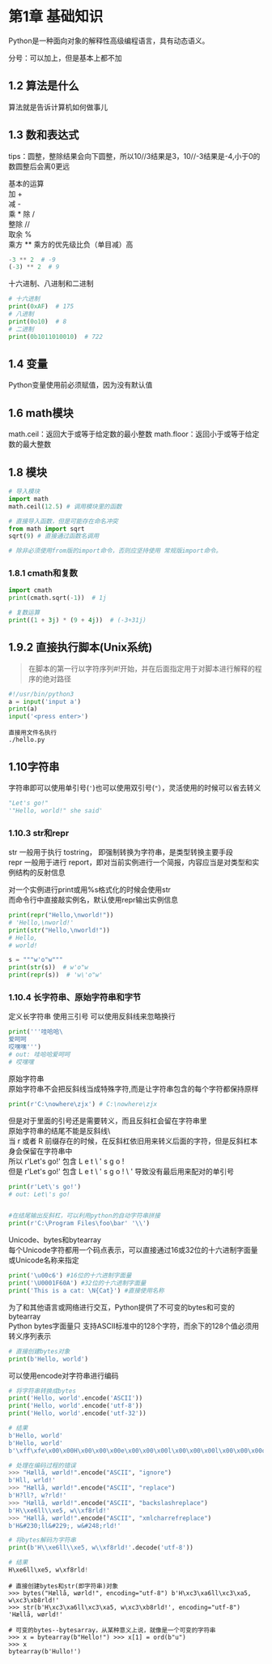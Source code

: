 # 第1章 基础知识
Python是一种面向对象的解释性高级编程语言，具有动态语义。

分号：可以加上，但是基本上都不加

## 1.2 算法是什么

算法就是告诉计算机如何做事儿

## 1.3 数和表达式

tips：圆整，整除结果会向下圆整，所以10//3结果是3，10//-3结果是-4,小于0的数圆整后会离0更远

基本的运算  
加 +  
减 -  
乘 * 除 /  
整除 //  
取余 %  
乘方 **
乘方的优先级比负（单目减）高

```python
-3 ** 2  # -9
(-3) ** 2  # 9
```

十六进制、八进制和二进制

```python
# 十六进制
print(0xAF)  # 175
# 八进制
print(0o10)  # 8
# 二进制
print(0b1011010010)  # 722
```

## 1.4 变量
Python变量使用前必须赋值，因为没有默认值

## 1.6 math模块
math.ceil：返回大于或等于给定数的最小整数
math.floor：返回小于或等于给定数的最大整数

## 1.8 模块
```python
# 导入模块
import math
math.ceil(12.5) # 调用模块里的函数

# 直接导入函数，但是可能存在命名冲突
from math import sqrt
sqrt(9) # 直接通过函数名调用

# 除非必须使用from版的import命令，否则应坚持使用 常规版import命令。
```

### 1.8.1 cmath和复数
```python
import cmath
print(cmath.sqrt(-1))  # 1j

# 复数运算
print((1 + 3j) * (9 + 4j))  # (-3+31j)

```
## 1.9.2 直接执行脚本(Unix系统)
> 在脚本的第一行以字符序列#!开始，并在后面指定用于对脚本进行解释的程序的绝对路径
```python
#!/usr/bin/python3
a = input('input a')
print(a)
input('<press enter>')

```

```shell script
直接用文件名执行
./hello.py
```

## 1.10字符串
字符串即可以使用单引号(`'`)也可以使用双引号(`"`），灵活使用的时候可以省去转义
```python
"Let's go!"
'"Hello, world!" she said'
```

### 1.10.3 str和repr
str 一般用于执行 tostring， 即强制转换为字符串，是类型转换主要手段  
repr 一般用于进行 report，即对当前实例进行一个简报，内容应当是对类型和实例结构的反射信息

对一个实例进行print或用%s格式化的时候会使用str  
而命令行中直接敲实例名，默认使用repr输出实例信息
```python
print(repr("Hello,\nworld!")) 
# 'Hello,\nworld!'
print(str("Hello,\nworld!"))
# Hello,
# world!

s = """w'o"w"""
print(str(s))  # w'o"w
print(repr(s))  # 'w\'o"w'
```

### 1.10.4 长字符串、原始字符串和字节
定义长字符串 使用三引号 可以使用反斜线来忽略换行
```python
print('''哇哈哈\
爱呵呵
哎嘿嘿''')
# out: 哇哈哈爱呵呵
# 哎嘿嘿
```

原始字符串  
原始字符串不会把反斜线当成特殊字符,而是让字符串包含的每个字符都保持原样  
```python
print(r'C:\nowhere\zjx') # C:\nowhere\zjx
```
但是对于里面的引号还是需要转义，而且反斜杠会留在字符串里  
原始字符串的结尾不能是反斜线\  
当 r 或者 R 前缀存在的时候，在反斜杠依旧用来转义后面的字符，但是反斜杠本身会保留在字符串中  
所以 r'Let\'s go!' 包含 L e t \ ' s g o !  
但是 r'Let\'s go!\' 包含 L e t \ ' s g o ! \ ' 导致没有最后用来配对的单引号  
```python
print(r'Let\'s go!')
# out: Let\'s go!


#在结尾输出反斜杠，可以利用python的自动字符串拼接
print(r'C:\Program Files\foo\bar' '\\')

```
Unicode、bytes和bytearray  
每个Unicode字符都用一个码点表示，可以直接通过16或32位的十六进制字面量或Unicode名称来指定
```python
print('\u00c6') #16位的十六进制字面量
print('\U0001F60A') #32位的十六进制字面量
print('This is a cat: \N{Cat}') #直接使用名称
```
为了和其他语言或网络进行交互，Python提供了不可变的bytes和可变的bytearray  
Python bytes字面量只 支持ASCII标准中的128个字符，而余下的128个值必须用转义序列表示
```python
# 直接创建bytes对象
print(b'Hello, world')
```
可以使用encode对字符串进行编码
```python
# 将字符串转换成bytes
print('Hello, world'.encode('ASCII'))
print('Hello, world'.encode('utf-8'))
print('Hello, world'.encode('utf-32'))

# 结果
b'Hello, world'
b'Hello, world'
b'\xff\xfe\x00\x00H\x00\x00\x00e\x00\x00\x00l\x00\x00\x00l\x00\x00\x00o\x00\x00\x00,\x00\x00\x00 \x00\x00\x00w\x00\x00\x00o\x00\x00\x00r\x00\x00\x00l\x00\x00\x00d\x00\x00\x00'
```
```python
# 处理在编码过程的错误
>>> "Hællå, wørld!".encode("ASCII", "ignore") 
b'Hll, wrld!'
>>> "Hællå, wørld!".encode("ASCII", "replace") 
b'H?ll?, w?rld!'
>>> "Hællå, wørld!".encode("ASCII", "backslashreplace") 
b'H\\xe6ll\\xe5, w\\xf8rld!'
>>> "Hællå, wørld!".encode("ASCII", "xmlcharrefreplace")
b'H&#230;ll&#229;, w&#248;rld!'
```
```python
# 将bytes解码为字符串
print(b'H\\xe6ll\\xe5, w\\xf8rld!'.decode('utf-8'))

# 结果
H\xe6ll\xe5, w\xf8rld!
```
```shell
# 直接创建bytes和str(即字符串)对象
>>> bytes("Hællå, wørld!", encoding="utf-8") b'H\xc3\xa6ll\xc3\xa5, w\xc3\xb8rld!'
>>> str(b'H\xc3\xa6ll\xc3\xa5, w\xc3\xb8rld!', encoding="utf-8") 'Hællå, wørld!'
```
```shell
# 可变的bytes--bytesarray，从某种意义上说，就像是一个可变的字符串
>>> x = bytearray(b"Hello!") >>> x[1] = ord(b"u")
>>> x
bytearray(b'Hullo!')
```